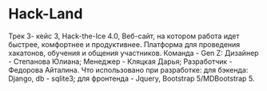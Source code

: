 # Hack-Land
Трек 3- кейс 3, Hack-the-Ice 4.0, 
Веб-сайт, на котором работа идет быстрее, комфортнее и продуктивнее. Платформа для проведения хакатонов, обучения и общения участников.
Команда - Gen Z:
Дизайнер - Степанова Юлиана;
Менеджер - Кляцкая Дарья;
Разработчик - Федорова Айталина.
Что использовано при разработке: для бэкенда: Django, db - sqlite3; для фронтенда - Jquery, Bootstrap 5/MDBootstrap 5.
